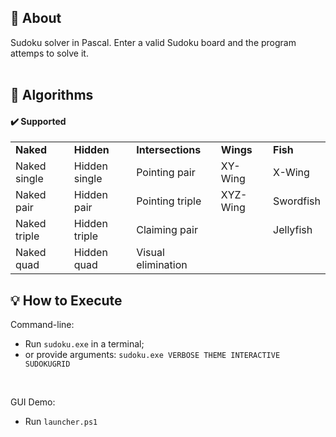 ## 📍 About
Sudoku solver in Pascal. Enter a valid Sudoku board and the program attemps to solve it.
<br><br>

## 🧪 Algorithms
#### ✔️ Supported
<table>
  <tr>
    <td><b>Naked</b></td>
    <td><b>Hidden</b></td>
    <td><b>Intersections</b></td>
    <td><b>Wings</b></td>
    <td><b>Fish</b></td>
  </tr>
  <tr>
    <td>Naked single</td>
    <td>Hidden single</td>
    <td>Pointing pair</td>
    <td>XY-Wing</td>
    <td>X-Wing</td>
  </tr>
  <tr>
    <td>Naked pair</td>
    <td>Hidden pair</td>
    <td>Pointing triple</td>
    <td>XYZ-Wing</td>
    <td>Swordfish</td>
  </tr>
  <tr>
    <td>Naked triple</td>
    <td>Hidden triple</td>
    <td>Claiming pair</td>
    <td></td>
    <td>Jellyfish</td>
  </tr>
  <tr>
    <td>Naked quad</td>
    <td>Hidden quad</td>
    <td>Visual elimination</td>
    <td></td>
    <td></td>
  </tr>
</table>

## 💡 How to Execute

Command-line:
* Run `sudoku.exe` in a terminal;
* or provide arguments: `sudoku.exe VERBOSE THEME INTERACTIVE SUDOKUGRID`
<br>

GUI Demo:
* Run `launcher.ps1`
